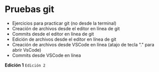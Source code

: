 <h1> Pruebas git </h1>

- Ejercicios para practicar git (no desde la terminal)
- Creación de archivos desde el editor en línea de git
- Commits desde el editor en línea de git
- Edición de archivos desde el editor en línea de git
- Creación de archivos desde VSCode en línea (atajo de tecla "." para abrir VsCode)
- Commits desde VSCode en línea

**Edición 1**
```Edición 2```
